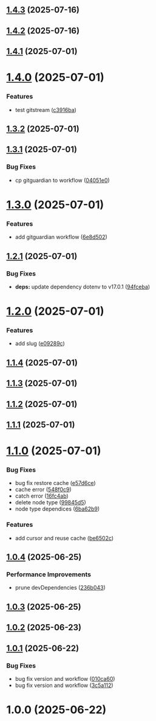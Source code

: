 ## [1.4.3](https://github.com/munirmardinli/pushover-notification/compare/v1.4.2...v1.4.3) (2025-07-16)

## [1.4.2](https://github.com/munirmardinli/pushover-notification/compare/v1.4.1...v1.4.2) (2025-07-16)

## [1.4.1](https://github.com/munirmardinli/pushover-notification/compare/v1.4.0...v1.4.1) (2025-07-01)

# [1.4.0](https://github.com/munirmardinli/pushover-notification/compare/v1.3.2...v1.4.0) (2025-07-01)


### Features

* test gitstream ([c3916ba](https://github.com/munirmardinli/pushover-notification/commit/c3916bad9bcc4b058b065e8587ff056a607ee717))

## [1.3.2](https://github.com/munirmardinli/pushover-notification/compare/v1.3.1...v1.3.2) (2025-07-01)

## [1.3.1](https://github.com/munirmardinli/pushover-notification/compare/v1.3.0...v1.3.1) (2025-07-01)


### Bug Fixes

* cp gitguardian to workflow ([04051e0](https://github.com/munirmardinli/pushover-notification/commit/04051e05f5054cd2ff026c8eeac94fc9d12f4f41))

# [1.3.0](https://github.com/munirmardinli/pushover-notification/compare/v1.2.1...v1.3.0) (2025-07-01)


### Features

* add gitguardian workflow ([6e8d502](https://github.com/munirmardinli/pushover-notification/commit/6e8d502a295bfcc0fc104c4e8fd3b331b8f23a98))

## [1.2.1](https://github.com/munirmardinli/pushover-notification/compare/v1.2.0...v1.2.1) (2025-07-01)


### Bug Fixes

* **deps:** update dependency dotenv to v17.0.1 ([94fceba](https://github.com/munirmardinli/pushover-notification/commit/94fceba819a6e4e8c9dc13ee1de8a61e0ade7092))

# [1.2.0](https://github.com/munirmardinli/pushover-notification/compare/v1.1.4...v1.2.0) (2025-07-01)


### Features

* add slug ([e09289c](https://github.com/munirmardinli/pushover-notification/commit/e09289c75e58dd7e4eb04eed074b15e4ab0986ce))

## [1.1.4](https://github.com/munirmardinli/pushover-notification/compare/v1.1.3...v1.1.4) (2025-07-01)

## [1.1.3](https://github.com/munirmardinli/pushover-notification/compare/v1.1.2...v1.1.3) (2025-07-01)

## [1.1.2](https://github.com/munirmardinli/pushover-notification/compare/v1.1.1...v1.1.2) (2025-07-01)

## [1.1.1](https://github.com/munirmardinli/pushover-notification/compare/v1.1.0...v1.1.1) (2025-07-01)

# [1.1.0](https://github.com/munirmardinli/pushover-notification/compare/v1.0.4...v1.1.0) (2025-07-01)


### Bug Fixes

* bug fix restore cache ([e57d6ce](https://github.com/munirmardinli/pushover-notification/commit/e57d6ced288162feaadf3232271bdd589aecd8b0))
* cache error ([548f0c9](https://github.com/munirmardinli/pushover-notification/commit/548f0c970700cd9a773c1df7ab7076172812056b))
* catch error ([16fc4ab](https://github.com/munirmardinli/pushover-notification/commit/16fc4ab871ddf3db8568b11ae1f6777a29eb77b9))
* delete node type ([99845d5](https://github.com/munirmardinli/pushover-notification/commit/99845d54d9a06d5cfd98a8836663f9bbabeb80c5))
* node type dependices ([6ba62b9](https://github.com/munirmardinli/pushover-notification/commit/6ba62b9684361766aa83e007f6af4ac4c837e1fa))


### Features

* add cursor and reuse cache ([be6502c](https://github.com/munirmardinli/pushover-notification/commit/be6502cb942c0773cd213d8d150e1b41c2d17682))

## [1.0.4](https://github.com/munirmardinli/pushover-notification/compare/v1.0.3...v1.0.4) (2025-06-25)


### Performance Improvements

* prune devDependencies ([236b043](https://github.com/munirmardinli/pushover-notification/commit/236b043c48ac7794e0997ada60a0871a86835c3b))

## [1.0.3](https://github.com/munirmardinli/pushover-notification/compare/v1.0.2...v1.0.3) (2025-06-25)

## [1.0.2](https://github.com/munirmardinli/pushover-notification/compare/v1.0.1...v1.0.2) (2025-06-23)

## [1.0.1](https://github.com/munirmardinli/pushover-notification/compare/v1.0.0...v1.0.1) (2025-06-22)


### Bug Fixes

* bug fix version and workflow ([010ca60](https://github.com/munirmardinli/pushover-notification/commit/010ca6054a03108c2e2e8a2b4ca96b8b0ee458b6))
* bug fix version and workflow ([3c5a112](https://github.com/munirmardinli/pushover-notification/commit/3c5a112a7e08d01c28577f68503e1f76d9f01e27))

# 1.0.0 (2025-06-22)
